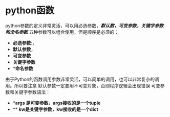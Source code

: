# python函数
python参数的定义非常灵活，可以用必选参数，***默认数，可变参数，关键字参数和命名参数*** 五种参数可以组合使用，但是顺序是必须的：
- **必选参数**:，
- **默认参数**， 
- **可变参数**
- **关键字参数**
- ***命名参数**

由于Python的函数调用参数非常灵活，可以简单的调用，也可以非常复杂的调用。所以要注意
默认参数一定要用不可变对象，否则程序逻辑会出现错误
可变参数和关键字参数语法：
- ***args 是可变参数，args接收的是一个tuple**
- ** **kw是关键字参数，kw接收的是一个dict**

